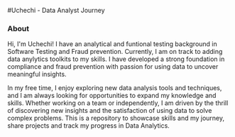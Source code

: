 #Uchechi  - Data Analyst Journey

### About 
Hi, I'm Uchechi! I have an analytical and funtional testing background in Software Testing and Fraud prevention. Currently,  I am on track to adding data anylytics toolkits to my skills. I have developed a strong foundation in compliance and fraud prevention with passion for using data to uncover meaningful insights. 

In my free time, I enjoy exploring new data analysis tools and techniques, and I am always looking for opportunities to expand my knowledge and skills. Whether working on a team or independently, I am driven by the thrill of discovering new insights and the satisfaction of using data to solve complex problems.
This is a repository to showcase skills and my journey, share projects and track my progress in Data Analytics.
